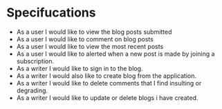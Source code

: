 # Specifucations

* As a user I would like to view the   blog posts submitted
* As a user I would like to comment    on blog posts
* As a user I would like to view the   most recent posts
* As a user I would like to alerted    when a new post is made by           joining a subscription.
* As a writer I would like to sign     in to the blog.
* As a writer I would also like to     create blog from the application.
* As a writer I would like to delete   comments that I find insulting or    degrading.
* As a writer I would like to update   or delete blogs i have created.
